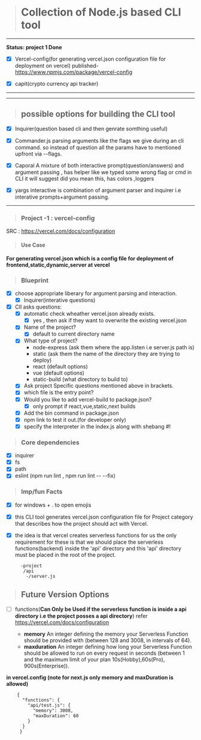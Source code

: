 > # Collection of Node.js based CLI tool

***

****Status: project 1 Done****



- [x] Vercel-config(for generating vercel.json configuration file for deployment on vercel)
 published- https://www.npmjs.com/package/vercel-config

- [x] capit(crypto currency api tracker)

***
***
> ## possible options for building the CLI tool

 - [x] Inquirer(question based cli and then genrate somthing useful)

- [x] Commander.js parsing arguments like the flags we give during an cli command. so instead of question all the params have to mentioned upfront via --flags.

- [x] Caporal A mixture of both interactive prompt(question/answers) and argument passing , has helper like we typed some wrong flag or cmd in CLI it will suggest did you mean this, has colors ,loggers

- [x] yargs interactive is combination of argument parser and inquirer i.e interative prompts+argument passing.

***

> ### Project -1 : vercel-config
 SRC : https://vercel.com/docs/configuration


> #### Use Case
****For generating vercel.json which is a config file for deployment of frontend,static,dynamic,server at vercel****

> ### Blueprint
- [x] choose appropriate liberary for argument parsing and interaction.
  - [x] Inquirer(interative questions)
- [x] ClI asks questions:
  - [x] automatic check wheather vercel.json already exists.
    - [x] yes , then ask if they want to overwrite the existing vercel.json
  - [x] Name of the project?
    - [x] default to current directory name
  - [x] What type of project?
    * node-express (ask them where the app.listen i.e server.js path is)
    * static (ask them the name of the directory they are trying to deploy)
    * react (default options)
    * vue (default options)
    * static-build (what directory to build to)
  - [x] Ask project Specific questions mentioned above in brackets.
  - [x] which file is the entry point?
  - [x] Would you like to add vercel-build to package.json?
    - [x] only prompt if react,vue,static,next builds
  - [x] Add the bin command in package.json
  - [x] npm link to test it out.(for developer only)
  - [x] specify the interpreter in the index.js along with shebang #!

> ### Core dependencies

- [x] inquirer
- [x] fs
- [x] path
- [x] eslint (npm run lint , npm run lint -- --fix)

> ### Imp/fun Facts

- [x] for windows + . to open emojis

- [x] this CLI tool generates vercel.json configuration file for Project category that describes how the project should act  with Vercel.

- [x] the idea is that vercel creates serverless functions for us the only requirement for these is that we should place the serverless functions(backend) inside the 'api' directory and this 'api' directory must be placed in the root of the project.

        -project
         /api
          -/server.js

> ## Future Version Options

- [ ] functions(****Can Only be Used if the serverless function is inside a api directory i.e the project posses a api directory****) refer https://vercel.com/docs/configuration

   - ****memory****
   An integer defining the memory your Serverless Function should be provided with (between 128 and 3008, in intervals of 64).
   - ****maxduration****
   An integer defining how long your Serverless Function should be allowed to run on every request in seconds (between 1 and the maximum limit of your plan 10s(Hobby),60s(Pro), 900s(Enterprise)).

****in vercel.config (note for next.js only memory and maxDuration is allowed)****

        {
          "functions": {
            "api/test.js": {
              "memory": 3008,
              "maxDuration": 60
            }
          }
         }
